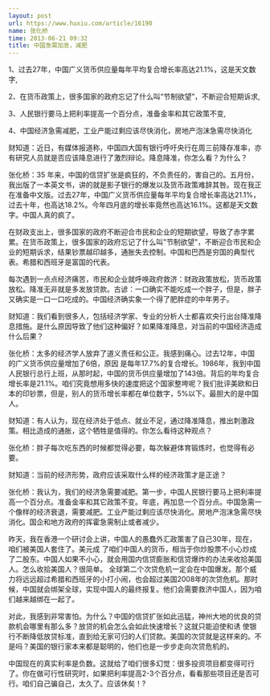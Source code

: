 ```yaml
---
layout: post
url: https://www.huxiu.com/article/16190
name: 张化桥
time: 2013-06-21 09:32
title: 中国急需加息，减肥
---
```

1、过去27年，中国广义货币供应量每年平均复合增长率高达21.1%，这是天文数字,

2、在货币政策上，很多国家的政府忘记了什么叫“节制欲望”，不断迎合短期诉求,

3、人民银行要马上把利率提高一个百分点，准备金率和其它政策不变,

4、中国经济急需减肥，工业产能过剩应该尽快消化，房地产泡沫急需尽快消化

财知道：近日，有媒体报道称，中国四大国有银行呼吁央行在周三前降存准率，亦有研究人员就是否应该降息进行了激烈辩论。降息降准，你怎么看？为什么？

张化桥：35 年来，中国的信贷扩张是疯狂的，不负责任的，害自己的。五月份，我出版了一本英文书，讲的就是影子银行的爆发以及货币政策难辞其咎。现在我正在准备中文版。过去27年，中国广义货币供应量每年平均复合增长率高达21.1%，过去十年，也高达18.2%。今年四月底的增长率竟然也高达16.1%。这都是天文数字。中国人真的疯了。

在财政支出上，很多国家的政府不断迎合市民和企业的短期欲望，导致了赤字累累。在货币政策上，很多国家的政府忘记了什么叫"节制欲望"，不断迎合市民和企业的短期诉求，结果钞票越印越多，通胀失去控制。中国和巴西是穷国的典型代表。希腊和西班牙是富国的代表。

每次遇到一点点经济痛苦，市民和企业就呼唤政府救济：财政政策放松，货币政策放松。降准无非就是多发放贷款。古谚：一口确实不能吃成一个胖子，但是，胖子又确实是一口一口吃成的。中国经济确实象一个得了肥胖症的中年男子。

财知道：我们看到很多人，包括经济学家、专业的分析人士都喜欢央行出台降准降息措施。是什么原因导致了他们这种偏好？如果降准降息，对当前的中国经济造成什么后果？

张化桥：太多的经济学人放弃了道义责任和公正。我感到痛心。过去12年，中国的广义货币供应量增加了6倍，原因 是每年17.7%的复合增长。1986年，我到中国人民银行总行上班，从那时起，中国的货币供应量增加了143倍。背后的年均复合增长率是21.1%。咱们究竟想用多快的速度把这个国家整垮呢？我们批评美欧和日本的印钞票，但是，别人的货币增长率都在单位数字，5%以下。最胆大的是中国人。

财知道：有人认为，现在经济处于低点、就业不足，通过降准降息，推出刺激政策。相比造成的通胀，这个牺牲是值得的。你怎么看待这种观点？

张化桥：胖子每次吃东西的时候都觉得必要，每次躲避体育锻炼时，也觉得有必要。

财知道：当前的经济形势，政府应该采取什么样的经济政策才是正途？

张化桥：我认为，我们的经济急需要减肥。第一步，中国人民银行要马上把利率提高一个百分点。准备金率和其它政策不变。年底，再加息一个百分点。中国急需一个像样的经济衰退，需要减肥。工业产能过剩应该尽快消化。房地产泡沫急需尽快消化。国企和地方政府的挥霍急需制止或者减少。

昨天，我在香港一个研讨会上讲，中国人的愚蠢外汇政策害了自己30年，现在，咱们被美国人套住了。美元成 了咱们中国人的货币，相当于你炒股票不小心炒成了二股东。中国人如果不小心，就会用国内信贷膨胀和信贷爆炸的办法来收拾美国人。怎么收拾美国人？很简单。 全球第二个次贷危机一定会在中国爆发。那个威力将远远超过希腊和西班牙的小打小闹，也会超过美国2008年的次贷危机。那时候，中国就会绑架全球，实现中国人的最终报复。他们会需要救济中国人，因为咱们越来越绑在一起了。

对此，我感到非常害怕。为什么？中国的信贷扩张如此迅猛，神州大地的优良的贷款机会哪里有那么多？放贷的机会怎么会如此快速增长？这就只能迫使和诱 使银行不断降低放贷标准，直到给无家可归的人们贷款。美国的次贷就是这样来的。不是吗？美国的银行家本来都是聪明的，他们也是一步步走向次贷危机的。

中国现在的真实利率是负数。这就给了咱们很多幻觉：很多投资项目都变得可行了。你在做可行性研究时，如果把利率提高2-3个百分点，看看那些项目还是否可行。咱们自己骗自己，太久了。应该休矣！?

